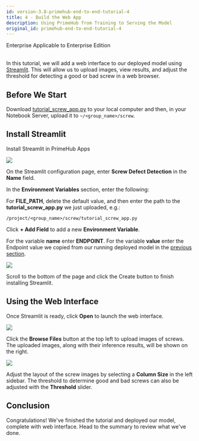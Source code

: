 ```yaml
---
id: version-3.8-primehub-end-to-end-tutorial-4
title: 4 - Build the Web App
description: Using PrimeHub from Training to Serving the Model
original_id: primehub-end-to-end-tutorial-4
---
```

<div class="label-sect">
  <div class="ee-only tooltip">Enterprise
    <span class="tooltiptext">Applicable to Enterprise Edition</span>
  </div>
</div>
<br />

In this tutorial, we will add a web interface to our deployed model using [Streamlit](primehub-app-builtin-streamlit). This will allow us to upload images, view results, and adjust the threshold for detecting a good or bad screw in a web browser.

## Before We Start

Download [tutorial_screw_app.py](assets/tutorial_screw_app.py) to your local computer and then, in your Notebook Server, upload it to `~/<group_name>/screw`.


## Install Streamlit


Install Streamlit in PrimeHub Apps

![](assets/primehub-end-to-end-tutorial-web-app-1.png)

On the Streamlit configuration page, enter **Screw Defect Detection** in the **Name** field.

In the **Environment Variables** section, enter the following:

For **FILE_PATH**, delete the default value, and then enter the path to the **tutorial_screw_app.py** we just uploaded, e.g.:

 `/project/<group_name>/screw/tutorial_screw_app.py`

Click **+ Add Field** to add a new **Environment Variable**.

For the variable **name** enter **ENDPOINT**. For the variable **value** enter the Endpoint value we copied from our running deployed model in the [previous section](primehub-end-to-end-tutorial-3#test-deployed-model).

![](assets/primehub-end-to-end-tutorial-web-app-2a.png)

Scroll to the bottom of the page and click the Create button to finish installing Streamlit.

## Using the Web Interface

Once Streamlit is ready, click **Open** to launch the web interface.

![](assets/primehub-end-to-end-tutorial-web-app-4.png)

Click the **Browse Files** button at the top left to upload images of screws. The uploaded images, along with their inference results, will be shown on the right.

![](assets/primehub-end-to-end-tutorial-web-app-5.png)

Adjust the layout of the screw images by selecting a **Column Size** in the left sidebar. The threshold to determine good and bad screws can also be adjusted with the **Threshold** slider.

## Conclusion

Congratulations! We've finished the tutorial and deployed our model, complete with web interface. Head to the summary to review what we've done.